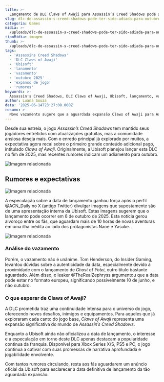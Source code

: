 ```yaml
---
title: >-
  Lançamento de DLC Claws of Awaji para Assassin’s Creed Shadows pode ser adiado para outubro
slug: dlc-de-assassin-s-creed-shadows-pode-ter-sido-adiada-para-outubro-segundo-novo-vazamento
categoria: Games
midia: >-
  /uploads/dlc-de-assassin-s-creed-shadows-pode-ter-sido-adiada-para-outubro-segundo-novo-vazamento-thumb.webp
tipoMidia: imagem
thumb: >-
  /uploads/dlc-de-assassin-s-creed-shadows-pode-ter-sido-adiada-para-outubro-segundo-novo-vazamento-thumb.webp
tags:
  - 'Assassins Creed Shadows'
  - 'DLC Claws of Awaji'
  - 'Ubisoft'
  - 'lanamento'
  - 'vazamento'
  - 'outubro 2025'
  - 'expanso de jogo'
  - 'rumores'
keywords: >-
  Assassin's Creed Shadows, DLC Claws of Awaji, Ubisoft, lançamento, vazamento, outubro 2025, expansão de jogo, rumores
author: Luana Souza
data: '2025-06-14T23:27:08.000Z'
resumo: >-
  Novo vazamento sugere que a aguardada expansão Claws of Awaji para Assassin’s Creed Shadows pode ser lançada apenas em outubro de 2025, contrariando rumores anteriores que indicavam setembro.
---
```


Desde sua estreia, o jogo _Assassin’s Creed Shadows_ tem mantido seus jogadores entretidos com atualizações gratuitas, mas a comunidade ansiosa deseja mais. Com o enredo principal já explorado por muitos, a expectativa agora recai sobre o primeiro grande conteúdo adicional pago, intitulado _Claws of Awaji_. Originalmente, a Ubisoft planejou lançar esta DLC no fim de 2025, mas recentes rumores indicam um adiamento para outubro.

![Imagem relacionada](/uploads/dlc-de-assassin-s-creed-shadows-pode-ter-sido-adiada-para-outubro-segundo-novo-vazamento-0.png)

## Rumores e expectativas

![Imagem relacionada](/uploads/dlc-de-assassin-s-creed-shadows-pode-ter-sido-adiada-para-outubro-segundo-novo-vazamento-1.png)

A especulação sobre a data de lançamento ganhou força após o perfil @ACN_Daily no X (antigo Twitter) divulgar imagens que supostamente são de uma apresentação interna da Ubisoft. Estas imagens sugerem que o lançamento pode ocorrer em 6 de outubro de 2025. Esta notícia gerou alvoroço entre os fãs, que aguardam mais de 10 horas de novas aventuras em uma ilha inédita ao lado dos protagonistas Naoe e Yasuke.

![Imagem relacionada](/uploads/dlc-de-assassin-s-creed-shadows-pode-ter-sido-adiada-para-outubro-segundo-novo-vazamento-2.png)

### Análise do vazamento

Porém, o vazamento não é unânime. Tom Henderson, do Insider Gaming, levantou dúvidas sobre a autenticidade da data, especialmente devido à proximidade com o lançamento de _Ghost of Yotei_, outro título bastante aguardado. Além disso, o leaker @TheRealZephryss argumentou que a data pode estar no formato europeu, significando possivelmente 10 de junho, e não outubro.

### O que esperar de Claws of Awaji?

A DLC prometida traz uma continuidade intensa para o universo do jogo, oferecendo novos desafios, inimigos e equipamentos. Para aqueles que já exploraram cada canto do jogo base, _Claws of Awaji_ representa uma expansão significativa do mundo de _Assassin’s Creed Shadows_.

Enquanto a Ubisoft ainda não oficializou a data de lançamento, o interesse e a especulação em torno deste DLC apenas destacam a popularidade contínua da franquia. Disponível para Xbox Series X/S, PS5 e PC, o jogo continua a cativar com suas promessas de narrativa aprofundada e jogabilidade envolvente.

Com tantos rumores circulando, resta aos fãs aguardarem um anúncio oficial da Ubisoft para esclarecer a data definitiva de lançamento da tão aguardada expansão.